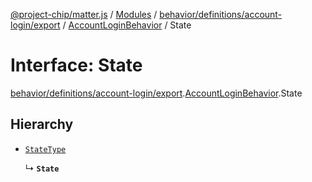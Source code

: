[@project-chip/matter.js](../README.md) / [Modules](../modules.md) / [behavior/definitions/account-login/export](../modules/behavior_definitions_account_login_export.md) / [AccountLoginBehavior](../modules/behavior_definitions_account_login_export.AccountLoginBehavior.md) / State

# Interface: State

[behavior/definitions/account-login/export](../modules/behavior_definitions_account_login_export.md).[AccountLoginBehavior](../modules/behavior_definitions_account_login_export.AccountLoginBehavior.md).State

## Hierarchy

- [`StateType`](../modules/behavior_definitions_account_login_export._internal_.md#statetype)

  ↳ **`State`**
